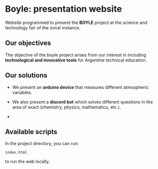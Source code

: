 ﻿# Boyle: presentation website
Website programmed to present the **BOYLE** project at the science and technology fair of the zonal instance.

## Our objectives
The objective of the boyle project arises from our interest in including **technological and innovative tools** for Argentine technical education.

## Our solutions

 - We present an **arduino device** that measures different atmospheric variables.

- We also present a **discord bot** which solves different questions in the area of ​​exact (chemistry, physics, mathematics, etc.).
- 
## Available scripts
In the project directory, you can run:

    index.html
to run the web locally.
